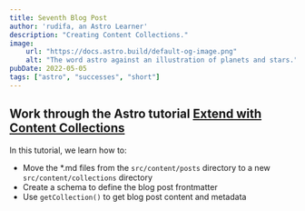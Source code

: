 ```yaml
---
title: Seventh Blog Post
author: 'rudifa, an Astro Learner'
description: "Creating Content Collections."
image:
    url: "https://docs.astro.build/default-og-image.png"
    alt: "The word astro against an illustration of planets and stars."
pubDate: 2022-05-05
tags: ["astro", "successes", "short"]
---
```


## Work through the Astro tutorial [Extend with Content Collections](https://docs.astro.build/en/tutorials/add-content-collections/)

In this tutorial, we learn how to:

- Move the *.md files from the `src/content/posts` directory to a new `src/content/collections` directory
- Create a schema to define the blog post frontmatter
- Use `getCollection()` to get blog post content and metadata
